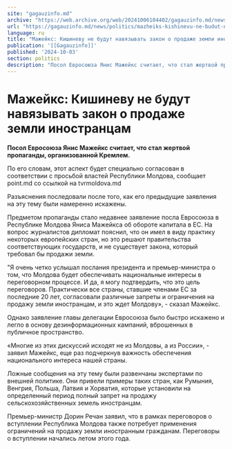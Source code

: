 ```yaml
---
site: "gagauzinfo.md"
archive: "https://web.archive.org/web/20241006104402/gagauzinfo.md/news/politics/mazheiks-kishinevu-ne-budut-navyazivat-zakon-o-prodazhe-zemli-inostrantsam"
url: "https://gagauzinfo.md/news/politics/mazheiks-kishinevu-ne-budut-navyazivat-zakon-o-prodazhe-zemli-inostrantsam"
language: ru
title: "Мажейкс: Кишиневу не будут навязывать закон о продаже земли иностранцам"
publication: '[[Gagauzinfo]]'
published: '2024-10-03'
section: politics
description: "Посол Евросоюза Янис Мажейкс считает, что стал жертвой пропаганды, организованной Кремлем."
---
```


# Мажейкс: Кишиневу не будут навязывать закон о продаже земли иностранцам

**Посол Евросоюза Янис Мажейкс считает, что стал жертвой пропаганды, организованной Кремлем.**

По его словам, этот аспект будет специально согласован в соответствии с просьбой властей Республики Молдова, сообщает point.md со ссылкой на tvrmoldova.md

Разъяснения последовали после того, как его предыдущие заявления на эту тему были намеренно искажены.

Предметом пропаганды стало недавнее заявление посла Евросоюза в Республике Молдова Яниса Мажейкса об обороте капитала в ЕС. На вопрос журналистов дипломат пояснил, что он имел в виду практику некоторых европейских стран, но это решают правительства соответствующих государств, и не существует закона, который требовал бы продажи земли.

"Я очень четко услышал послания президента и премьер-министра о том, что Молдова будет обеспечивать национальные интересы в переговорном процессе. И да, я могу подтвердить, что это цель переговоров. Практически все страны, ставшие членами ЕС за последние 20 лет, согласовали различные запреты и ограничения на продажу земли иностранцам, и это ждет Молдову», - сказал Мажейкс.

Однако заявление главы делегации Евросоюза было быстро искажено и легло в основу дезинформационных кампаний, вброшенных в публичное пространство.

«Многие из этих дискуссий исходят не из Молдовы, а из России», - заявил Мажейкс, еще раз подчеркнув важность обеспечения национального интереса нашей страны.

Ложные сообщения на эту тему были развенчаны экспертами по внешней политике. Они привели примеры таких стран, как Румыния, Венгрия, Польша, Латвия и Хорватия, которые установили на определенный период полный запрет на продажу сельскохозяйственных земель иностранцам.

Премьер-министр Дорин Речан заявил, что в рамках переговоров о вступлении Республика Молдова также потребует применения ограничений на продажу земли иностранным гражданам. Переговоры о вступлении начались летом этого года.